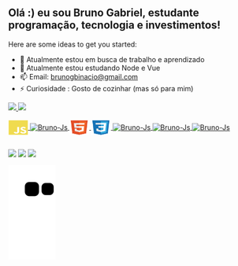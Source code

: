 ## Olá :) eu sou Bruno Gabriel, estudante programação, tecnologia e investimentos!



Here are some ideas to get you started:

- 🔭 Atualmente estou em busca de trabalho e aprendizado
- 🌱 Atualmente estou estudando Node e Vue
- 📫 Email: brunogbinacio@gmail.com
- ⚡ Curiosidade : Gosto de cozinhar (mas só para mim)

<div>
  <a href="https://github.com/brunogbinacio">
  <img height="180em" src="https://github-readme-stats.vercel.app/api?username=brunogbinacio&show_icons=true&theme=dracula&include_all_commits-true&count_private=true"/>
    <img height="180em" src="https://github-readme-stats.vercel.app/api/top-langs/?username=brunogbinacio&layout-compact&langs_count=16&theme=dracula"/>
</div>

<div style="display: inline_block"><br>
  <img align="center"alt="Bruno-Js" height="30" width="40" src="https://raw.githubusercontent.com/devicons/devicon/master/icons/javascript/javascript-plain.svg">
  <img align="center"alt="Bruno-Js" height="30" width="40"src="https://cdn.jsdelivr.net/gh/devicons/devicon@latest/icons/vuejs/vuejs-original.svg" />
  <img align="center"alt="Bruno-Js" height="30" width="40" src="https://raw.githubusercontent.com/devicons/devicon/master/icons/html5/html5-original.svg">
  <img align="center"alt="Bruno-Js" height="30" width="40" src="https://raw.githubusercontent.com/devicons/devicon/master/icons/css3/css3-original.svg">
  <img align="center"alt="Bruno-Js" height="30" width="40"src="https://cdn.jsdelivr.net/gh/devicons/devicon@latest/icons/bootstrap/bootstrap-original.svg" />
  <img align="center"alt="Bruno-Js" height="30" width="40"src="https://cdn.jsdelivr.net/gh/devicons/devicon@latest/icons/nodejs/nodejs-original.svg" />
  <img align="center"alt="Bruno-Js" height="30" width="40"src="https://cdn.jsdelivr.net/gh/devicons/devicon@latest/icons/github/github-original.svg" />
</div>

##

<div>
<a href="https://instagram.com/brunogbinacio" target="_blank"><img src="https://img.shields.io/badge/-Instagram-%23E4405F?style=for-the-badge&logo=instagram&logoColor=white" target="_blank"></a>
<a href = "mailto:brunogbinacio@gmail.com"><img src="https://img.shields.io/badge/-Gmail-%23333?style=for-the-badge&logo=gmail&logoColor=white" target="_blank"></a>
  <a href="https://www.linkedin.com/in/bruno-gabriel-barbosa-in%C3%A1cio-a58357351/" target="_blank"><img src="https://img.shields.io/badge/-LinkedIn-%230077B5?style=for-the-badge&logo=linkedin&logoColor=white" target="_blank"></a> 
</div>

![snake animation](https://github.com/brunogbinacio/brunogbinacio/blob/output/github-contribution-grid-snake.svg)
